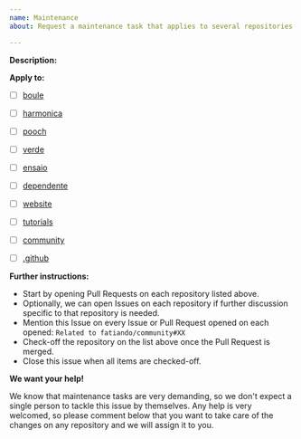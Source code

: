 ```yaml
---
name: Maintenance
about: Request a maintenance task that applies to several repositories

---
```


**Description:**
<!--
Describe what should be changed, replaced or implemented. Be as detailed as possible. Explain why we should do it and its benefits. If intended for a single repository, open an Issue on it instead. Don't be afraid to ask for help. Maintaining a large number of repositories is not easy and it's better if we split the work.
-->




**Apply to:**
<!--
Edit the list of repositories where this should be implemented.
-->

- [ ] [boule](https://github.com/fatiando/boule)
- [ ] [harmonica](https://github.com/fatiando/harmonica)
- [ ] [pooch](https://github.com/fatiando/pooch)
- [ ] [verde](https://github.com/fatiando/verde)
- [ ] [ensaio](https://github.com/fatiando/ensaio)
- [ ] [dependente](https://github.com/fatiando/dependente)
- [ ] [website](https://github.com/fatiando/website)
- [ ] [tutorials](https://github.com/fatiando/tutorials)
- [ ] [community](https://github.com/fatiando/community)
- [ ] [.github](https://github.com/fatiando/.github)


<!--
DO NOT EDIT THE FOLLOWING
-->

**Further instructions:**

* Start by opening Pull Requests on each repository listed above.
* Optionally, we can open Issues on each repository if further discussion specific to that repository is needed.
* Mention this Issue on every Issue or Pull Request opened on each opened: `Related to fatiando/community#XX`
* Check-off the repository on the list above once the Pull Request is merged.
* Close this issue when all items are checked-off.

**We want your help!**

We know that maintenance tasks are very demanding, so we don't expect a single person to tackle this issue by themselves. Any help is very welcomed, so please comment below that you want to take care of the changes on any repository and we will assign it to you.
